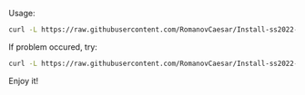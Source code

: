 Usage: 

```bash
curl -L https://raw.githubusercontent.com/RomanovCaesar/Install-ss2022-xray/main/install_ss2022_xray.sh -o install_ss2022_xray.sh && chmod +x install_ss2022_xray.sh && sudo ./install_ss2022_xray.sh
```

If problem occured, try:

```bash
curl -L https://raw.githubusercontent.com/RomanovCaesar/Install-ss2022-xray/main/uninstall_ss2022_xray.sh -o uninstall_ss2022_xray.sh && chmod +x uninstall_ss2022_xray.sh && sudo ./uninstall_ss2022_xray.sh
```

Enjoy it! 

